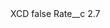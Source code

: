 <?xml version="1.0" encoding="UTF-8"?>
<CustomMetadata xmlns="http://soap.sforce.com/2006/04/metadata" xmlns:xsi="http://www.w3.org/2001/XMLSchema-instance" xmlns:xsd="http://www.w3.org/2001/XMLSchema">
    <label>XCD</label>
    <protected>false</protected>
    <values>
        <field>Rate__c</field>
        <value xsi:type="xsd:double">2.7</value>
    </values>
</CustomMetadata>
